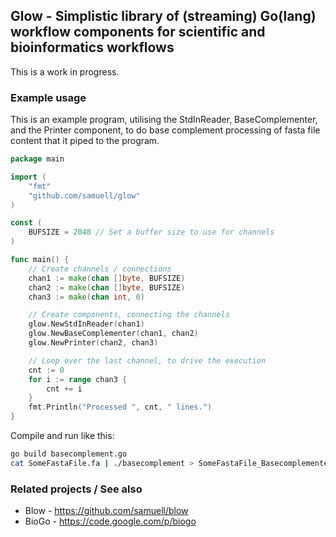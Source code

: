## Glow - Simplistic library of (streaming) Go(lang) workflow components for scientific and bioinformatics workflows

This is a work in progress.

### Example usage

This is an example program, utilising the StdInReader, BaseComplementer, and the Printer component, to do base complement processing of fasta file content that it piped to the program.

````go
package main

import (
	"fmt"
	"github.com/samuell/glow"
)

const (
	BUFSIZE = 2048 // Set a buffer size to use for channels
)

func main() {
	// Create channels / connections
	chan1 := make(chan []byte, BUFSIZE)
	chan2 := make(chan []byte, BUFSIZE)
	chan3 := make(chan int, 0)

	// Create components, connecting the channels
	glow.NewStdInReader(chan1)
	glow.NewBaseComplementer(chan1, chan2)
	glow.NewPrinter(chan2, chan3)

	// Loop over the last channel, to drive the execution
	cnt := 0
	for i := range chan3 {
		cnt += i
	}
	fmt.Println("Processed ", cnt, " lines.")
}
````

Compile and run like this:
````bash
go build basecomplement.go
cat SomeFastaFile.fa | ./basecomplement > SomeFastaFile_Basecomplemented.fa
````

### Related projects / See also
- Blow - https://github.com/samuell/blow
- BioGo - https://code.google.com/p/biogo
